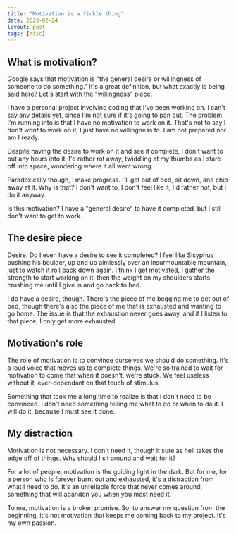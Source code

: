 ```yaml
---
title: "Motivation is a fickle thing"
date: 2023-02-24
layout: post
tags: [misc]
---
```


## What is motivation?

Google says that motivation is "the general desire or willingness of someone to do something." It's a great definition, but what exactly is being said here? Let's start with the "willingness" piece.

I have a personal project involving coding that I've been working on. I can't say any details yet, since I'm not sure if it's going to pan out. The problem I'm running into is that I have no motivation to work on it. That's not to say I don't *want* to work on it, I just have no willingness to. I am not prepared nor am I ready.

Despite having the desire to work on it and see it complete, I don't want to put any hours into it. I'd rather rot away, twiddling at my thumbs as I stare off into space, wondering where it all went wrong.

Paradoxically though, I make progress. I'll get out of bed, sit down, and chip away at it. Why is that? I don't want to, I don't feel like it, I'd rather not, but I do it anyway.

Is this motivation? I have a "general desire" to have it completed, but I still don't want to get to work.

## The desire piece

Desire. Do I even have a desire to see it completed? I feel like Sisyphus pushing his boulder, up and up aimlessly over an insurmountable mountain, just to watch it roll back down again. I think I get motivated, I gather the strength to start working on it, then the weight on my shoulders starts crushing me until I give in and go back to bed.

I do have a desire, though. There's the piece of me begging me to get out of bed, though there's also the piece of me that is exhausted and wanting to go home. The issue is that the exhaustion never goes away, and if I listen to that piece, I only get more exhausted.

## Motivation's role

The role of motivation is to convince ourselves we should do something. It's a loud voice that moves us to complete things. We're so trained to wait for motivation to come that when it doesn't, we're stuck. We feel useless without it, ever-dependant on that touch of stimulus.

Something that took me a long time to realize is that I don't need to be convinced. I don't need something telling me what to do or when to do it. I will do it, because I must see it done.

## My distraction

Motivation is not necessary. I don't need it, though it sure as hell takes the edge off of things. Why should I sit around and wait for it?

For a lot of people, motivation is the guiding light in the dark. But for me, for a person who is forever burnt out and exhausted, it's a distraction from what I need to do. It's an unreliable force that never comes around, something that will abandon you when you most need it.

To me, motivation is a broken promise. So, to answer my question from the beginning, it's not motivation that keeps me coming back to my project. It's my own passion.